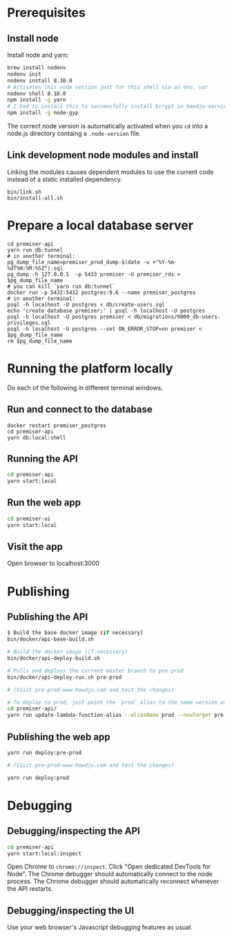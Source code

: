 # Prerequisites

## Install node

Install node and yarn:

```sh
brew install nodenv
nodenv init
nodenv install 8.10.0
# Activates this node version just for this shell via an env. var
nodenv shell 8.10.0
npm install -g yarn
# I had to install this to succeesfully install bcrypt in howdju-service-common
npm install -g node-gyp
```

The correct node version is automatically activated when you `cd` into a node.js directory containg a `.node-version` file.

## Link development node modules and install 

Linking the modules causes dependent modules to use the current code instead of a static installed dependency.

```
bin/link.sh
bin/install-all.sh
``` 

# Prepare a local database server

```
cd premiser-api
yarn run db:tunnel
# in another terminal:
pg_dump_file_name=premiser_prod_dump-$(date -u +"%Y-%m-%dT%H:%M:%SZ").sql
pg_dump -h 127.0.0.1  -p 5433 premiser -U premiser_rds > $pg_dump_file_name
# you can kill `yarn run db:tunnel`
docker run -p 5432:5432 postgres:9.6 --name premiser_postgres
# in another terminal:
psql -h localhost -U postgres < db/create-users.sql
echo 'create database premiser;' | psql -h localhost -U postgres
psql -h localhost -U postgres premiser < db/migrations/0000_db-users-privileges.sql
psql -h localhost -U postgres --set ON_ERROR_STOP=on premiser < $pg_dump_file_name
rm $pg_dump_file_name
```

# Running the platform locally

Do each of the following in different terminal windows.

## Run and connect to the database 

```
docker restart premiser_postgres
cd premiser-api
yarn db:local:shell
```

## Running the API
```sh
cd premiser-api
yarn start:local
```

## Run the web app
```sh
cd premiser-ui
yarn start:local
```

## Visit the app

Open browser to localhost:3000

# Publishing

## Publishing the API

```sh
$ Build the base docker image (if necessary)
bin/docker/api-base-build.sh

# Build the docker image (if necessary)
bin/docker/api-deploy-build.sh

# Pulls and deploys the current master branch to pre-prod
bin/docker/api-deploy-run.sh pre-prod

# (Visit pre-prod-www.howdju.com and test the changes)

# To deploy to prod, just point the `prod` alias to the same version as the `pre-prod` alias
cd premiser-api/
yarn run update-lambda-function-alias --aliasName prod --newTarget pre-prod
```

## Publishing the web app
```sh
yarn run deploy:pre-prod

# (Visit pre-prod-www.howdju.com and test the changes)

yarn run deploy:prod
```

# Debugging

## Debugging/inspecting the API

```sh
cd premiser-api
yarn start:local:inspect
```

Open Chrome to `chrome://inspect`.  Click "Open dedicated DevTools for Node".  The Chrome debugger should automatically
connect to the node process.  The Chrome debugger should automatically reconnect whenever the API restarts.

## Debugging/inspecting the UI

Use your web browser's Javascript debugging features as usual.
